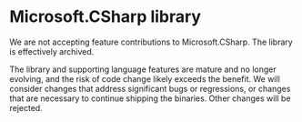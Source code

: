 # Microsoft.CSharp library

We are not accepting feature contributions to Microsoft.CSharp.
The library is effectively archived.

The library and supporting language features are mature and no longer evolving, and the risk of code change likely exceeds the benefit.
We will consider changes that address significant bugs or regressions, or changes that are necessary to continue shipping the binaries.
Other changes will be rejected.

